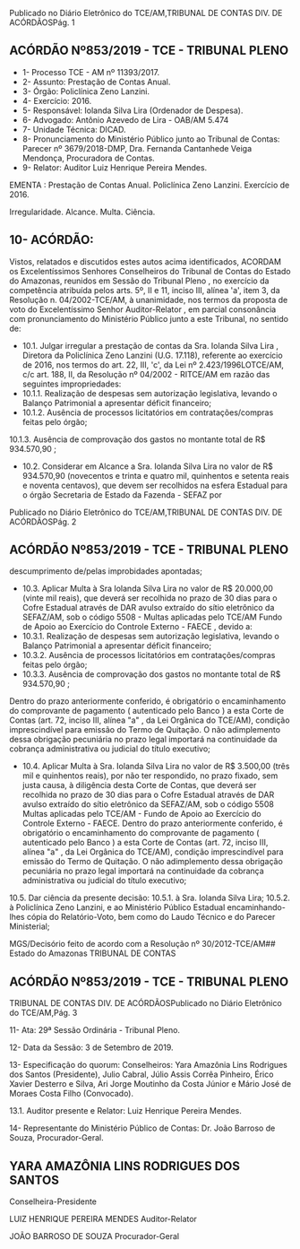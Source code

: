 Publicado  no  Diário  Eletrônico do TCE/AM,TRIBUNAL DE CONTAS DIV. DE ACÓRDÃOSPág. 1

## ACÓRDÃO Nº853/2019 - TCE - TRIBUNAL PLENO

- 1- Processo TCE - AM nº 11393/2017.
- 2- Assunto: Prestação de Contas Anual.
- 3- Órgão: Policlínica Zeno Lanzini.
- 4- Exercício: 2016.
- 5- Responsável: Iolanda Silva Lira (Ordenador de Despesa).
- 6- Advogado: Antônio Azevedo de Lira - OAB/AM 5.474
- 7- Unidade Técnica: DICAD.
- 8- Pronunciamento  do  Ministério  Público  junto  ao  Tribunal  de  Contas: Parecer  nº 3679/2018-DMP,  Dra. Fernanda Cantanhede  Veiga Mendonça,  Procuradora de Contas.
- 9- Relator: Auditor Luiz Henrique Pereira Mendes.

EMENTA :  Prestação  de  Contas  Anual.  Policlínica Zeno Lanzini. Exercício de 2016.

Irregularidade. Alcance. Multa. Ciência.

## 10-  ACÓRDÃO:

Vistos, relatados e discutidos estes autos acima identificados, ACORDAM os Excelentíssimos Senhores Conselheiros do Tribunal de Contas do Estado do Amazonas, reunidos em Sessão do Tribunal Pleno , no exercício da competência atribuída pelos arts. 5º, II e 11, inciso III, alínea 'a', item 3, da Resolução n. 04/2002-TCE/AM, à unanimidade, nos  termos  da  proposta  de  voto  do  Excelentíssimo  Senhor  Auditor-Relator ,  em  parcial consonância com pronunciamento do Ministério Público junto a este Tribunal, no sentido de:

- 10.1. Julgar irregular a prestação de contas da Sra. Iolanda Silva Lira , Diretora  da  Policlínica  Zeno  Lanzini  (U.G.  17.118),  referente  ao exercício de 2016, nos termos do art. 22, III, 'c', da Lei nº 2.423/1996LOTCE/AM, c/c art. 188, II, da Resolução nº 04/2002 - RITCE/AM em razão das seguintes impropriedades:
- 10.1.1. Realização de despesas sem autorização legislativa, levando o Balanço Patrimonial a apresentar déficit financeiro;
- 10.1.2. Ausência  de  processos  licitatórios  em  contratações/compras feitas pelo órgão;

10.1.3. Ausência de comprovação dos gastos no montante total de R$ 934.570,90 ;

- 10.2. Considerar  em  Alcance a Sra.  Iolanda  Silva  Lira no  valor  de R$ 934.570,90 (novecentos e trinta e quatro mil, quinhentos e setenta reais e  noventa  centavos),  que  devem  ser  recolhidos  na  esfera  Estadual para o órgão Secretaria de Estado da Fazenda  -  SEFAZ  por

Publicado  no  Diário  Eletrônico do TCE/AM,TRIBUNAL DE CONTAS DIV. DE ACÓRDÃOSPág. 2

## ACÓRDÃO Nº853/2019 - TCE - TRIBUNAL PLENO

descumprimento de/pelas improbidades apontadas;

- 10.3. Aplicar Multa à Sra Iolanda Silva Lira no valor de R$ 20.000,00 (vinte mil reais), que deverá ser recolhida no prazo de 30 dias para o Cofre Estadual  através  de  DAR  avulso  extraído  do  sítio  eletrônico da SEFAZ/AM,  sob  o  código  5508  -  Multas  aplicadas  pelo  TCE/AM  Fundo de Apoio ao Exercício do Controle Externo - FAECE , devido a:
- 10.3.1. Realização de despesas sem autorização legislativa, levando o Balanço Patrimonial a apresentar déficit financeiro;
- 10.3.2. Ausência  de  processos  licitatórios  em  contratações/compras feitas pelo órgão;
- 10.3.3. Ausência de comprovação dos gastos no montante total de R$ 934.570,90 ;

Dentro do prazo anteriormente conferido, é obrigatório o encaminhamento  do  comprovante  de  pagamento  ( autenticado  pelo Banco )  a  esta  Corte  de  Contas  (art.  72,  inciso  III,  alínea  "a"  ,  da  Lei Orgânica  do  TCE/AM),  condição  imprescindível  para  emissão  do Termo de Quitação. O não adimplemento dessa obrigação pecuniária no prazo legal importará na continuidade da cobrança administrativa ou judicial do título executivo;

- 10.4. Aplicar Multa à Sra. Iolanda Silva Lira no valor de R$ 3.500,00 (três mil e quinhentos reais), por não ter respondido, no prazo fixado, sem justa  causa,  à  diligência  desta  Corte  de  Contas,  que  deverá  ser recolhida no prazo de 30 dias para o Cofre Estadual através de DAR avulso extraído do sítio eletrônico da SEFAZ/AM, sob o código 5508 Multas  aplicadas  pelo  TCE/AM  -  Fundo  de  Apoio  ao  Exercício  do Controle Externo - FAECE. Dentro do prazo anteriormente conferido, é obrigatório o encaminhamento do comprovante de pagamento ( autenticado  pelo  Banco )  a  esta  Corte  de  Contas  (art.  72,  inciso  III, alínea "a" , da Lei Orgânica do TCE/AM), condição imprescindível para emissão do Termo de Quitação. O não adimplemento dessa obrigação pecuniária  no  prazo  legal  importará  na  continuidade  da  cobrança administrativa ou judicial do título executivo;

10.5. Dar ciência da presente decisão: 10.5.1. à Sra. Iolanda Silva Lira; 10.5.2. à Policlínica  Zeno  Lanzini,   e  ao  Ministério  Público  Estadual encaminhando-lhes  cópia  do  Relatório-Voto,  bem  como  do  Laudo Técnico e do Parecer Ministerial;

MGS/Decisório feito de acordo com a Resolução nº 30/2012-TCE/AM## Estado do Amazonas TRIBUNAL DE CONTAS

## ACÓRDÃO Nº853/2019 - TCE - TRIBUNAL PLENO

TRIBUNAL DE CONTAS DIV. DE ACÓRDÃOSPublicado  no  Diário  Eletrônico do TCE/AM,Pág. 3

11-  Ata: 29ª Sessão Ordinária - Tribunal Pleno.

12-  Data da Sessão: 3 de Setembro de 2019.

13-  Especificação  do  quorum: Conselheiros: Yara  Amazônia  Lins  Rodrigues  dos Santos (Presidente), Julio Cabral, Júlio Assis Corrêa Pinheiro, Érico Xavier Desterro e Silva,  Ari  Jorge  Moutinho  da  Costa  Júnior  e  Mário  José  de  Moraes  Costa  Filho (Convocado).

13.1. Auditor presente e Relator: Luiz Henrique Pereira Mendes.

14-  Representante  do  Ministério  Público  de  Contas: Dr. João  Barroso  de  Souza, Procurador-Geral.

## YARA AMAZÔNIA LINS RODRIGUES DOS SANTOS

Conselheira-Presidente

LUIZ HENRIQUE PEREIRA MENDES Auditor-Relator

JOÃO BARROSO DE SOUZA Procurador-Geral